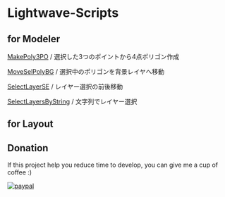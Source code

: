 # Lightwave-Scripts

## for Modeler

[MakePoly3PO](Modeler/MakePoly3PO/README.md) / 選択した3つのポイントから4点ポリゴン作成

[MoveSelPolyBG](Modeler/MoveSelPolyBG/README.md) / 選択中のポリゴンを背景レイヤへ移動

[SelectLayerSE](Modeler/SelectLayerSE/README.md) / レイヤー選択の前後移動

[SelectLayersByString](Modeler/SelectLayersByString/README.md) / 文字列でレイヤー選択

## for Layout

## Donation
If this project help you reduce time to develop, you can give me a cup of coffee :) 

[![paypal](https://www.paypalobjects.com/en_US/i/btn/btn_donateCC_LG.gif)](https://www.paypal.com/cgi-bin/webscr?cmd=_s-xclick&hosted_button_id=ASSXUYRELGTZ2)
